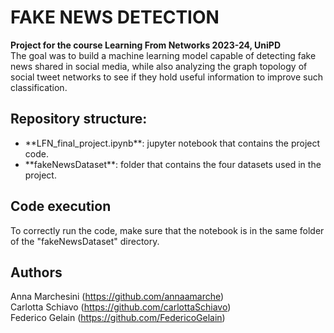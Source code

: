 # FAKE NEWS DETECTION

**Project for the course Learning From Networks 2023-24, UniPD** <br />
The goal was to build a machine learning model capable of detecting fake news shared in social media, while also analyzing the graph topology of social tweet networks to see if they hold useful information to improve such classification.

## Repository structure:
<ul>
  <li> **LFN_final_project.ipynb**: jupyter notebook that contains the project code. </li>
  <li> **fakeNewsDataset**: folder that contains the four datasets used in the project. </li>
</ul>

## Code execution
To correctly run the code, make sure that the notebook is in the same folder of the "fakeNewsDataset" directory.

## Authors
Anna Marchesini (https://github.com/annaamarche) <br />
Carlotta Schiavo (https://github.com/carlottaSchiavo) <br />
Federico Gelain (https://github.com/FedericoGelain)
